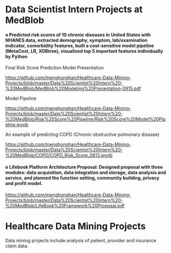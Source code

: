 
# Data Scientist Intern Projects at MedBlob

#### o Predicted risk scores of 10 chronic diseases in United States with NHANES data, extracted demography, symptom, lab/examination indicator, comorbidity features, built a cost-sensitive model pipeline (MetaCost, LR, XGBtree), visualized top 5 important features individually by Python



Final Risk Score Prediction Model Presentation

https://github.com/menghonghan/Healthcare-Data-Mining-Projects/blob/master/Data%20Scientist%20Intern%20-%20MedBlob/MedBlob%20Modeling%20Presentation-0915.pdf



Model Pipeline 

https://github.com/menghonghan/Healthcare-Data-Mining-Projects/blob/master/Data%20Scientist%20Intern%20-%20MedBlob/Risk%20Score%20Pipeline/Risk%20Score%20Model%20Pipeline.ipynb



An example of predicting COPD (Chronic obstructive pulmonary disease) 

https://github.com/menghonghan/Healthcare-Data-Mining-Projects/blob/master/Data%20Scientist%20Intern%20-%20MedBlob/COPD/COPD_Risk_Score_0813.ipynb




#### o Lifebook Platform Architecture Proposal: Designed proposal with three modules: data acquisition, data integration and storage, data analysis and service, and planned the function setting, community building, privacy and profit model.



https://github.com/menghonghan/Healthcare-Data-Mining-Projects/blob/master/Data%20Scientist%20Intern%20-%20MedBlob/LifeBook%20Framework%20Proposal.pdf



# Healthcare Data Mining Projects
Data mining projects include analysis of patient, provider and insurance claim data.
